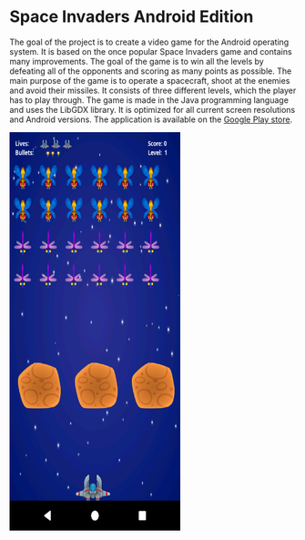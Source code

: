 # Space Invaders Android Edition
The goal of the project is to create a video game for the Android operating system. It is based
on the once popular Space Invaders game and contains many improvements. The goal of the
game is to win all the levels by defeating all of the opponents and scoring as many points as
possible. The main purpose of the game is to operate a spacecraft, shoot at the enemies and
avoid their missiles. It consists of three different levels, which the player has to play through.
The game is made in the Java programming language and uses the LibGDX library. It is
optimized for all current screen resolutions and Android versions. The application is available
on the [Google Play store](https://play.google.com/store/apps/details?id=tk.sebastjanmevlja.spaceinvaders). 
  
<img src="https://github.com/mevljas/SpaceInvaders_Android/blob/master/image.png" width="300" height="700" />  

